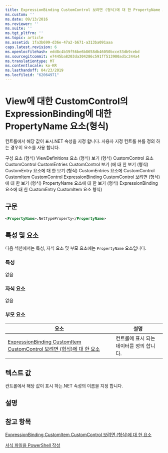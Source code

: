 ```yaml
---
title: ExpressionBinding CustomControl 보려면 (형식)에 대 한 PropertyName 요소 | Microsoft Docs
ms.custom: ''
ms.date: 09/13/2016
ms.reviewer: ''
ms.suite: ''
ms.tgt_pltfrm: ''
ms.topic: article
ms.assetid: 1fa3b699-d36e-47a2-b671-a313ba091aaa
caps.latest.revision: 6
ms.openlocfilehash: edd8c4b39f56be6b8658db46050bcce33db9cebd
ms.sourcegitcommit: e7445ba8203da304286c591ff513900ad1c244a4
ms.translationtype: MT
ms.contentlocale: ko-KR
ms.lasthandoff: 04/23/2019
ms.locfileid: "62064971"
---
```

# <a name="propertyname-element-for-expressionbinding-for-customcontrol-for-view-format"></a>View에 대한 CustomControl의 ExpressionBinding에 대한 PropertyName 요소(형식)

컨트롤에서 해당 값이 표시.NET 속성을 지정 합니다. 사용자 지정 컨트롤 뷰를 정의 하는 경우이 요소를 사용 합니다.

구성 요소 (형식) ViewDefinitions 요소 (형식) 보기 (형식) CustomControl 요소 CustomControl CustomEntries CustomControl 보기 (에 대 한 보기 (형식) CustomEntry 요소에 대 한 보기 (형식) CustomEntries 요소에 CustomControl CustomItem CustomControl ExpressionBinding CustomControl 보려면 (형식)에 대 한 보기 (형식) PropertyName 요소에 대 한 보기 (형식) ExpressionBinding 요소에 대 한 CustomEntry CustomItem 요소 형식)

## <a name="syntax"></a>구문

```xml
<PropertyName>.NetTypeProperty</PropertyName>
```

## <a name="attributes-and-elements"></a>특성 및 요소

다음 섹션에서는 특성, 자식 요소 및 부모 요소에는 `PropertyName` 요소입니다.

### <a name="attributes"></a>특성

없음

### <a name="child-elements"></a>자식 요소

없음

### <a name="parent-elements"></a>부모 요소

|요소|설명|
|-------------|-----------------|
|[ExpressionBinding CustomItem CustomControl 보려면 (형식)에 대 한 요소](./expressionbinding-element-for-customitem-for-customcontrol-for-view-format.md)|컨트롤에 표시 되는 데이터를 정의 합니다.|

## <a name="text-value"></a>텍스트 값

컨트롤에서 해당 값이 표시 하는.NET 속성의 이름을 지정 합니다.

## <a name="remarks"></a>설명

## <a name="see-also"></a>참고 항목

[ExpressionBinding CustomItem CustomControl 보려면 (형식)에 대 한 요소](./expressionbinding-element-for-customitem-for-customcontrol-for-view-format.md)

[서식 파일을 PowerShell 작성](./writing-a-powershell-formatting-file.md)
